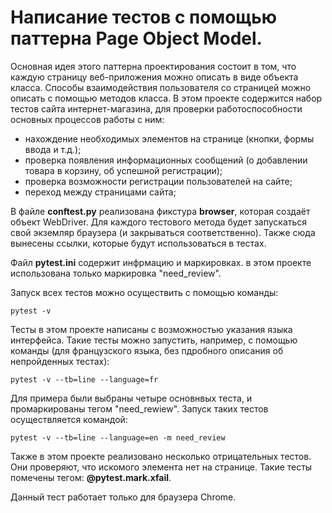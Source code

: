 # Напиcание тестов с помощью паттерна Page Object Model.

Основная идея этого паттерна проектирования состоит в том, что каждую страницу веб-приложения можно описать в виде объекта класса. Способы взаимодействия пользователя со страницей можно описать с помощью методов класса.
В этом проекте содержится набор тестов сайта интернет-магазина, для проверки работоспособности основных процессов работы с ним:
- нахождение необходимых элементов на странице (кнопки, формы ввода и т.д.);
- проверка появления информационных сообщений (о добавлении товара в корзину, об успешной регистрации);
- проверка возможности регистрации пользователей на сайте;
- переход между страницами сайта;

В файле **conftest.py** реализована фикстура **browser**, которая создаёт объект WebDriver. 
Для каждого тестового метода будет запускаться свой экземляр браузера (и закрываться соответственно).
Также сюда вынесены ссылки, которые будут использоваться в тестах.

Файл **pytest.ini** содержит инфрмацию и маркировках. в этом проекте использована только маркировка "need_review".

 



Запуск всех тестов можно осуществить с помощью команды:

`pytest -v`

Тесты в этом проекте написаны с возможностью указания языка интерфейса.
Такие тесты можно запустить, например, с помощью команды (для французского языка, без пдробного описания об непройденных тестах):

`pytest -v --tb=line --language=fr`

Для примера были выбраны четыре основнвых теста, и промаркированы тегом "need_rewiew".
Запуск таких тестов осуществляется командой:

`pytest -v --tb=line --language=en -m need_review`

Также в этом проекте реализовано несколько отрицательных тестов. Они проверяют, что искомого элемента нет на странице. Такие тесты помечены тегом: **@pytest.mark.xfail**.


Данный тест работает только для браузера Chrome.
